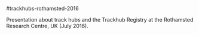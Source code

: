 #trackhubs-rothamsted-2016

Presentation about track hubs and the Trackhub Registry at the Rothamsted Research Centre, UK (July 2016).

